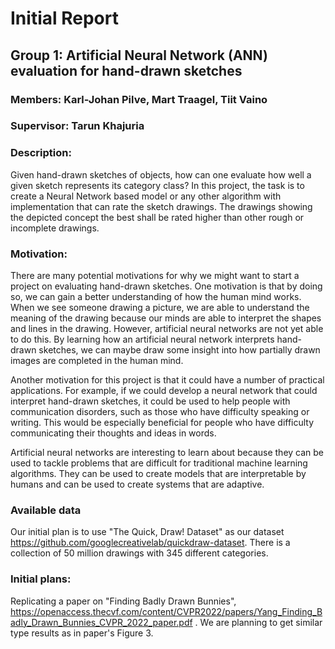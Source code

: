 # Initial Report

## Group 1: Artificial Neural Network (ANN) evaluation for hand-drawn sketches 

### Members: Karl-Johan Pilve, Mart Traagel, Tiit Vaino

### Supervisor: Tarun Khajuria

### Description:
Given hand-drawn sketches of objects, how can one evaluate how well a given sketch represents 
its category class? In this project, the task is to create a Neural Network based model or any 
other algorithm with implementation that can rate the sketch drawings. The drawings showing the 
depicted concept the best shall be rated higher than other rough or incomplete drawings. 


### Motivation:

There are many potential motivations for why we might want to start a project on evaluating 
hand-drawn sketches. One motivation is that by doing so, we can gain a better 
understanding of how the human mind works. When we see someone drawing a picture, we are able to 
understand the meaning of the drawing because our minds are able to interpret the shapes and 
lines in the drawing. However, artificial neural networks are not yet able to do this. By learning how
an artificial neural network interprets hand-drawn sketches, we can maybe draw some insight into how 
partially drawn images are completed in the human mind.

Another motivation for this project is that it could have a number of practical applications. 
For example, if we could develop a neural network that could interpret hand-drawn sketches, 
it could be used to help people with communication disorders, such as those who have difficulty 
speaking or writing. This would be especially beneficial for people who have difficulty communicating 
their thoughts and ideas in words.

Artificial neural networks are interesting to learn about because they can be used to tackle problems that are difficult for traditional machine learning algorithms.
They can be used to create models that are interpretable by humans and can be used to create systems that are adaptive.

### Available data
Our initial plan is to use "The Quick, Draw! Dataset" as our dataset https://github.com/googlecreativelab/quickdraw-dataset. There is a collection of 50 million drawings with 345 different categories.

### Initial plans:

Replicating a paper on "Finding Badly Drawn Bunnies", https://openaccess.thecvf.com/content/CVPR2022/papers/Yang_Finding_Badly_Drawn_Bunnies_CVPR_2022_paper.pdf .
We are planning to get similar type results as in paper's Figure 3.

